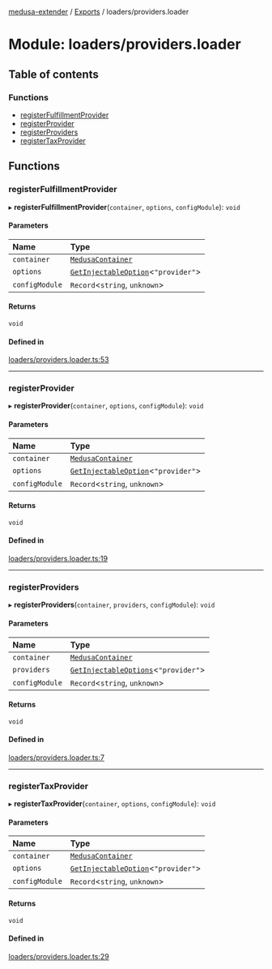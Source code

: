 [medusa-extender](../README.md) / [Exports](../modules.md) / loaders/providers.loader

# Module: loaders/providers.loader

## Table of contents

### Functions

- [registerFulfillmentProvider](loaders_providers_loader.md#registerfulfillmentprovider)
- [registerProvider](loaders_providers_loader.md#registerprovider)
- [registerProviders](loaders_providers_loader.md#registerproviders)
- [registerTaxProvider](loaders_providers_loader.md#registertaxprovider)

## Functions

### registerFulfillmentProvider

▸ **registerFulfillmentProvider**(`container`, `options`, `configModule`): `void`

#### Parameters

| Name | Type |
| :------ | :------ |
| `container` | [`MedusaContainer`](core_types.md#medusacontainer) |
| `options` | [`GetInjectableOption`](core_types.md#getinjectableoption)<``"provider"``\> |
| `configModule` | `Record`<`string`, `unknown`\> |

#### Returns

`void`

#### Defined in

[loaders/providers.loader.ts:53](https://github.com/adrien2p/medusa-extender/blob/12c4270/src/loaders/providers.loader.ts#L53)

___

### registerProvider

▸ **registerProvider**(`container`, `options`, `configModule`): `void`

#### Parameters

| Name | Type |
| :------ | :------ |
| `container` | [`MedusaContainer`](core_types.md#medusacontainer) |
| `options` | [`GetInjectableOption`](core_types.md#getinjectableoption)<``"provider"``\> |
| `configModule` | `Record`<`string`, `unknown`\> |

#### Returns

`void`

#### Defined in

[loaders/providers.loader.ts:19](https://github.com/adrien2p/medusa-extender/blob/12c4270/src/loaders/providers.loader.ts#L19)

___

### registerProviders

▸ **registerProviders**(`container`, `providers`, `configModule`): `void`

#### Parameters

| Name | Type |
| :------ | :------ |
| `container` | [`MedusaContainer`](core_types.md#medusacontainer) |
| `providers` | [`GetInjectableOptions`](core_types.md#getinjectableoptions)<``"provider"``\> |
| `configModule` | `Record`<`string`, `unknown`\> |

#### Returns

`void`

#### Defined in

[loaders/providers.loader.ts:7](https://github.com/adrien2p/medusa-extender/blob/12c4270/src/loaders/providers.loader.ts#L7)

___

### registerTaxProvider

▸ **registerTaxProvider**(`container`, `options`, `configModule`): `void`

#### Parameters

| Name | Type |
| :------ | :------ |
| `container` | [`MedusaContainer`](core_types.md#medusacontainer) |
| `options` | [`GetInjectableOption`](core_types.md#getinjectableoption)<``"provider"``\> |
| `configModule` | `Record`<`string`, `unknown`\> |

#### Returns

`void`

#### Defined in

[loaders/providers.loader.ts:29](https://github.com/adrien2p/medusa-extender/blob/12c4270/src/loaders/providers.loader.ts#L29)
